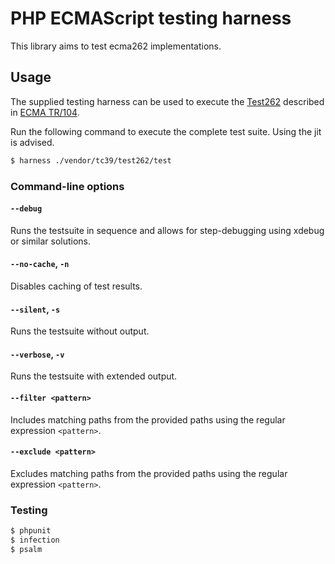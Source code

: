 # PHP ECMAScript testing harness

This library aims to test ecma262 implementations.

## Usage

The supplied testing harness can be used to execute the [Test262](https://github.com/tc39/test262) described in [ECMA TR/104](http://ecma-international.org/publications/techreports/E-TR-104.htm).

Run the following command to execute the complete test suite. Using the jit is advised.
```bash
$ harness ./vendor/tc39/test262/test
```

### Command-line options

#### `--debug`
Runs the testsuite in sequence and allows for step-debugging using xdebug or similar solutions.

#### `--no-cache`, `-n`
Disables caching of test results.

#### `--silent`, `-s`
Runs the testsuite without output.

#### `--verbose`, `-v`
Runs the testsuite with extended output.

#### `--filter <pattern>`
Includes matching paths from the provided paths using the regular expression `<pattern>`.

#### `--exclude <pattern>`
Excludes matching paths from the provided paths using the regular expression `<pattern>`.

### Testing

```bash
$ phpunit
$ infection
$ psalm 
```

